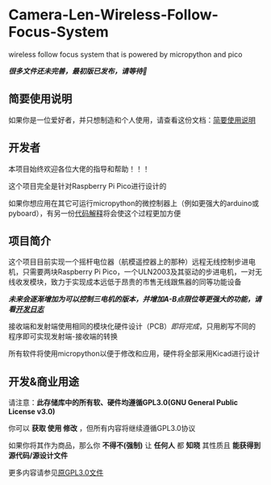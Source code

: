 # Camera-Len-Wireless-Follow-Focus-System
wireless follow focus system that is powered by micropython and pico

***很多文件还未完善，最初版已发布，请等待🌛***

## 简要使用说明
如果你是一位爱好者，并只想制造和个人使用，请查看这份文档：[简要使用说明](https://github.com/ZhongWwwHhh/Wireless-Follow-Focus-System/blob/main/Documentation/Quickstart.md)

## 开发者
本项目始终欢迎各位大佬的指导和帮助！！！

这个项目完全是针对Raspberry Pi Pico进行设计的

如果你想应用在其它可运行micropython的微控制器上（例如更强大的arduino或pyboard），有另一份[代码解释](https://github.com/ZhongWwwHhh/Wireless-Follow-Focus-System/blob/main/Documentation/Codeinterpretation.md)将会使这个过程更加方便

## 项目简介
这个项目目前实现一个摇杆电位器（航模遥控器上的那种）远程无线控制步进电机，只需要两块Raspberry Pi Pico，一个ULN2003及其驱动的步进电机，一对无线收发模块，致力于实现成本远低于昂贵的市售无线跟焦器的同等功能设备

***未来会逐渐增加为可以控制三电机的版本，并增加A-B点限位等更强大的功能，请看[开发日志](https://github.com/ZhongWwwHhh/Wireless-Follow-Focus-System/blob/main/Documentation/Updatelog.md)***

接收端和发射端使用相同的模块化硬件设计（PCB）_即将完成_，只用刷写不同的程序即可实现发射端-接收端的转换

所有软件将使用micropython以便于修改和应用，硬件将全部采用Kicad进行设计

## 开发&商业用途
请注意：**此存储库中的所有软、硬件均遵循GPL3.0(GNU General Public License v3.0)**

你可以 **获取 使用 修改** ，但所有内容将继续遵循GPL3.0协议

如果你将其作为商品，那么你 **不得不(强制)** 让 **任何人** 都 **知晓** 其性质且 **能获得到源代码/源设计文件**

更多内容请参见[原GPL3.0文件](https://github.com/ZhongWwwHhh/Camera-Len-Wireless-Follow-Focus-System/blob/main/LICENSE)
